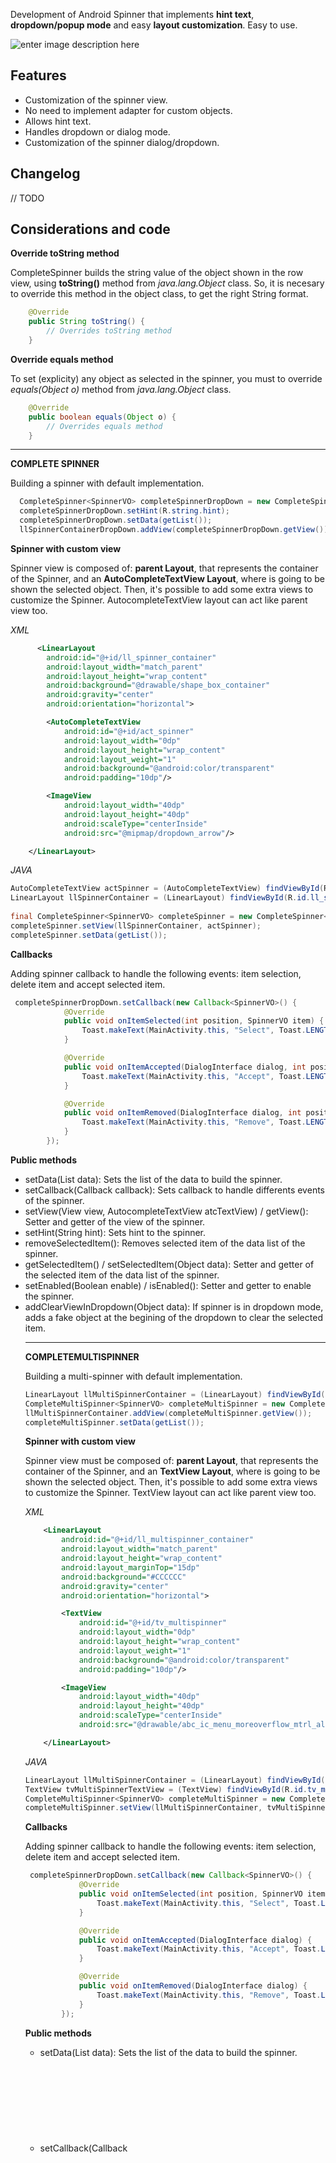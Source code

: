 Development of Android Spinner that implements **hint text**, **dropdown/popup mode** and easy **layout customization**. Easy to use.

![enter image description here](http://oi61.tinypic.com/11j40wp.jpg)

Features
--------
* Customization of the spinner view.
* No need to implement adapter for custom objects. 
* Allows hint text.
* Handles dropdown or dialog mode.
* Customization of the spinner dialog/dropdown.

Changelog
--------
// TODO 

Considerations and code
--------

**Override toString method**

CompleteSpinner builds the string value of the object shown in the row view, using **toString()** method from *java.lang.Object* class. So, it is necesary to override this method in the object class, to get the right String format.
```java
    @Override
    public String toString() {
        // Overrides toString method
    }
```

**Override equals method**

To set (explicity) any object as selected in the spinner, you must to override *equals(Object o)* method from *java.lang.Object* class. 
```java
    @Override
    public boolean equals(Object o) {
        // Overrides equals method
    }
```

--------

**COMPLETE SPINNER**

Building a spinner with default implementation.

```java
  CompleteSpinner<SpinnerVO> completeSpinnerDropDown = new CompleteSpinner<SpinnerVO>(this, SpinnerMode.MODE_DROPDOWN);
  completeSpinnerDropDown.setHint(R.string.hint);
  completeSpinnerDropDown.setData(getList());
  llSpinnerContainerDropDown.addView(completeSpinnerDropDown.getView());
```
 
**Spinner with custom view**

Spinner view is composed of: **parent Layout**, that represents the container of the Spinner, and an **AutoCompleteTextView Layout**, where is going to be shown the selected object. Then, it's possible to add some extra views to customize the Spinner. AutocompleteTextView layout can act like parent view too.

*XML*
```xml
      <LinearLayout
        android:id="@+id/ll_spinner_container"
        android:layout_width="match_parent"
        android:layout_height="wrap_content"
        android:background="@drawable/shape_box_container"
        android:gravity="center"
        android:orientation="horizontal">

        <AutoCompleteTextView
            android:id="@+id/act_spinner"
            android:layout_width="0dp"
            android:layout_height="wrap_content"
            android:layout_weight="1"
            android:background="@android:color/transparent"
            android:padding="10dp"/>

        <ImageView
            android:layout_width="40dp"
            android:layout_height="40dp"
            android:scaleType="centerInside"
            android:src="@mipmap/dropdown_arrow"/>

    </LinearLayout>
```


*JAVA*
```java
AutoCompleteTextView actSpinner = (AutoCompleteTextView) findViewById(R.id.act_spinner);
LinearLayout llSpinnerContainer = (LinearLayout) findViewById(R.id.ll_spinner_container);
        
final CompleteSpinner<SpinnerVO> completeSpinner = new CompleteSpinner<SpinnerVO>(this, SpinnerMode.MODE_POPUP);
completeSpinner.setView(llSpinnerContainer, actSpinner);
completeSpinner.setData(getList());
```

**Callbacks**

Adding spinner callback to handle the following events: item selection, delete item and accept selected item.
```java
 completeSpinnerDropDown.setCallback(new Callback<SpinnerVO>() {
            @Override
            public void onItemSelected(int position, SpinnerVO item) {
                Toast.makeText(MainActivity.this, "Select", Toast.LENGTH_SHORT).show();
            }

            @Override
            public void onItemAccepted(DialogInterface dialog, int position, SpinnerVO item) {
                Toast.makeText(MainActivity.this, "Accept", Toast.LENGTH_SHORT).show();
            }

            @Override
            public void onItemRemoved(DialogInterface dialog, int position, SpinnerVO item) {
                Toast.makeText(MainActivity.this, "Remove", Toast.LENGTH_SHORT).show();
            }
        });
```

**Public methods**

* setData(List<Object> data): Sets the list of the data to build the spinner.
* setCallback(Callback<Object> callback): Sets callback to handle differents events of the spinner.
* setView(View view, AutocompleteTextView atcTextView) / getView(): Setter and getter of the view of the spinner.
* setHint(String hint): Sets hint to the spinner.
* removeSelectedItem(): Removes selected item of the data list of the spinner.
* getSelectedItem() / setSelectedItem(Object data): Setter and getter of the selected item of the data list of the spinner.
* setEnabled(Boolean enable) / isEnabled(): Setter and getter to enable the spinner.
* addClearViewInDropdown(Object data): If spinner is in dropdown mode, adds a fake object at the begining of the dropdown to clear the selected item.


--------

**COMPLETEMULTISPINNER**

Building a multi-spinner with default implementation.

```java
LinearLayout llMultiSpinnerContainer = (LinearLayout) findViewById(R.id.ll_multi_spìnner_container);
CompleteMultiSpinner<SpinnerVO> completeMultiSpinner = new CompleteMultiSpinner<>(this);
llMultiSpinnerContainer.addView(completeMultiSpinner.getView());
completeMultiSpinner.setData(getList());
```
 
**Spinner with custom view**

Spinner view must be composed of: **parent Layout**, that represents the container of the Spinner, and an **TextView Layout**, where is going to be shown the selected object. Then, it's possible to add some extra views to customize the Spinner. TextView layout can act like parent view too.

*XML*
```xml
    <LinearLayout
        android:id="@+id/ll_multispinner_container"
        android:layout_width="match_parent"
        android:layout_height="wrap_content"
        android:layout_marginTop="15dp"
        android:background="#CCCCCC"
        android:gravity="center"
        android:orientation="horizontal">

        <TextView
            android:id="@+id/tv_multispinner"
            android:layout_width="0dp"
            android:layout_height="wrap_content"
            android:layout_weight="1"
            android:background="@android:color/transparent"
            android:padding="10dp"/>

        <ImageView
            android:layout_width="40dp"
            android:layout_height="40dp"
            android:scaleType="centerInside"
            android:src="@drawable/abc_ic_menu_moreoverflow_mtrl_alpha"/>

    </LinearLayout>
```


*JAVA*
```java
LinearLayout llMultiSpinnerContainer = (LinearLayout) findViewById(R.id.ll_multispinner_container);
TextView tvMultiSpinnerTextView = (TextView) findViewById(R.id.tv_multispinner);
CompleteMultiSpinner<SpinnerVO> completeMultiSpinner = new CompleteMultiSpinner<>(this);
completeMultiSpinner.setView(llMultiSpinnerContainer, tvMultiSpinnerTextView);
```

**Callbacks**

Adding spinner callback to handle the following events: item selection, delete item and accept selected item.
```java
 completeSpinnerDropDown.setCallback(new Callback<SpinnerVO>() {
            @Override
            public void onItemSelected(int position, SpinnerVO item) {
                Toast.makeText(MainActivity.this, "Select", Toast.LENGTH_SHORT).show();
            }

            @Override
            public void onItemAccepted(DialogInterface dialog) {
                Toast.makeText(MainActivity.this, "Accept", Toast.LENGTH_SHORT).show();
            }

            @Override
            public void onItemRemoved(DialogInterface dialog) {
                Toast.makeText(MainActivity.this, "Remove", Toast.LENGTH_SHORT).show();
            }
        });
```


**Public methods**

* setData(List<Object> data): Sets the list of the data to build the spinner.
* setCallback(Callback<Object> callback): Sets callback to handle differents events of the spinner.
* setView(View view, TextView atcTextView) / getView(): Setter and getter of the view of the spinner.
* setHint(String hint): Sets hint to the spinner. 
* removeSelectedItemS(): Removes selected item of the data list of the spinner. 
* getSelectedItemS() / setSelectedItem(List<Object> data): Setter and getter of the selected items of the data list of the spinner. 
* setEnabled(Boolean enable) / isEnabled(): Setter and getter to enable the spinner.
